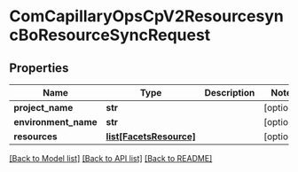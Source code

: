 # ComCapillaryOpsCpV2ResourcesyncBoResourceSyncRequest

## Properties
Name | Type | Description | Notes
------------ | ------------- | ------------- | -------------
**project_name** | **str** |  | [optional] 
**environment_name** | **str** |  | [optional] 
**resources** | [**list[FacetsResource]**](FacetsResource.md) |  | [optional] 

[[Back to Model list]](../README.md#documentation-for-models) [[Back to API list]](../README.md#documentation-for-api-endpoints) [[Back to README]](../README.md)

